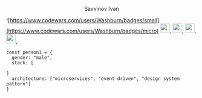 <p align="center">
    Savvinov Ivan

![https://www.codewars.com/users/Washburn/badges/small](https://www.codewars.com/users/Washburn/badges/micro)
    <img src="https://user-images.githubusercontent.com/74038190/212257454-16e3712e-945a-4ca2-b238-408ad0bf87e6.gif" width="25" height="25">,
    <img src="https://user-images.githubusercontent.com/74038190/212257467-871d32b7-e401-42e8-a166-fcfd7baa4c6b.gif" width="25" height="25">,
    <img src="https://user-images.githubusercontent.com/74038190/212257460-738ff738-247f-4445-a718-cdd0ca76e2db.gif" width="25" height="25">,
    <img src="https://user-images.githubusercontent.com/74038190/238200441-1a797f46-efe4-41e6-9e75-5303e1bbcbfa.gif" width="25" height="25">,

```
const person1 = {
  gender: "male",
  stack: [

]
  architecture: ["microservices", "event-driven", "design system pattern"]
}
```

</p>
